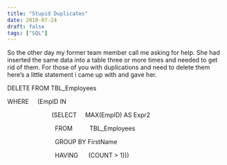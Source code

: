```yaml
---
title: "Stupid Duplicates"
date: 2010-07-24
draft: false
tags: ["SQL"]
---
```



So the other day my former team member call me asking for help. She had inserted the same data into a table three or more times and needed to get rid of them. For those of you with duplications and need to delete them here’s a little statement i came up with and gave her.

DELETE FROM TBL_Employees

WHERE     (EmpID IN

                          (SELECT     MAX(EmpID) AS Expr2

                            FROM          TBL_Employees

                            GROUP BY FirstName

                            HAVING      (COUNT > 1)))